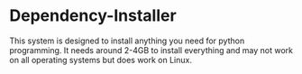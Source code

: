 # Dependency-Installer
This system is designed to install anything you need for python programming. It needs around 2-4GB to install everything and may not work on all operating systems but does work on Linux.
